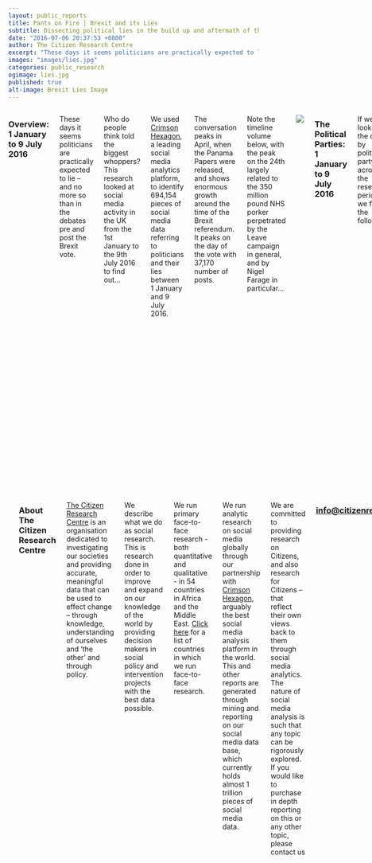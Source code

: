 ```yaml
---
layout: public_reports
title: Pants on Fire | Brexit and its Lies
subtitle: Dissecting political lies in the build up and aftermath of the Brexit vote. 
date: "2016-07-06 20:37:53 +0800"
author: The Citizen Research Centre
excerpt: "These days it seems politicians are practically expected to lie – and no more so than in the debates pre and post the Brexit vote."
images: "images/lies.jpg"
categories: public_research
ogimage: lies.jpg
published: true
alt-image: Brexit Lies Image
---
```

<div class="row">
    <div class='medium-2 large-2 columns'>
        <div class='spacing'></div>
    </div>
<div class='medium-8 large-8 columns'>
<h3>Overview: 1 January to 9 July 2016</h3>
<p>These days it seems politicians are practically expected to lie – and no more so than in the debates pre and post the Brexit vote.</p><p>
Who do people think told the biggest whoppers? This research looked at social media activity in the UK from the 1st January to the 9th July 2016 to find out…</p><p>
We used <a href="http://www.crimsonhexagon.com/">Crimson Hexagon</a>, a leading social media analytics platform, to identify 694,154 pieces of social media data referring to politicians and their lies between 1 January and 9 July 2016.</p><p>
The conversation peaks in April, when the Panama Papers were released, and shows enormous growth around the time of the Brexit referendum. It peaks on the day of the vote with 37,170 number of posts.</p><p>
Note the timeline volume below, with the peak on the 24th largely related to the 350 million pound NHS porker perpetrated by the Leave campaign in general, and by Nigel Farage in particular…</p>
<p style="text-align: center;" ><img src="{{site.url}}/images/blog-images/lies_month.jpg"></p>
<h3>The Political Parties: 1 January to 9 July 2016</h3>
<p>If we look at the data, by political party, across the research period, we find the following.</p><p>
The conservatives handed us a textbook case of what happens when your part is not only divided over an issue but opposing camps campaign fiercely for their respective positions. They garnered 19% of the total conversation over the period. UKIP of course is divisive by its nature, but unified by its goal – they received 8% of conversation.</p><p>
And Labour seems fairly well trusted across the board with only 3% of conversation dedicated to its fabrications.
</p>
<p style="text-align: center;" ><img src="{{site.url}}/images/blog-images/parties.jpg"></p>
<h3>The people behind the numbers: 1 January to 9 July 2016</h3>
<p>So who told the most lies, according to opinion expressed on social media in the UK?</p><p>
We carefully trained a monitor on Crimson Hexagon to find out.</p><p>
Over the total research period (1 January to 9 July 2016), here’s roll call of mistrust. Perhaps it’s just a Prime Ministers lot, but David Cameron was the least trusted politician with 21% of the conversation dedicated to him. The Conservatives (19%) as a whole were far less trusted than Labour (only 3%), with key Leave campaigners Nigel Farage (13%) and Boris Johnson (10%) right up there in the lack of trust stakes. :
</p>
<div id="mostlies"></div>
<h3>The people behind the numbers: 1-22 June vs 23 June-9 July 2016.</h3>
<p>Of course the lying peaked right around the Brexit campaign! So who was most reviled on social media before and after the vote?</p><p>
Interestingly, David Cameron dropped from 21% of the conversation to just 4% after the vote, perhaps due to his honourable resignation.</p><p>
Boris Johnson took a while to step down from his ambitions, and shot up from 8% to 24% after the Brexit vote! This massive rise in bad sentiment was fueled by purported lies he told, and also by his decision to step down from his campaign to lead the Tories. </p><p>
Nigel Farage remained pretty steady at 22% before and after – presumably social media didn’t have very high expectations of him.</p><p>
Michael Gove tripled his score from 3% to 9% in the wake of the Brexit vote.</p><p>
The Conservatives rise from 6 to 10 percent, as the fallout hits the party.  And Labour also rises from less than 1% to 4% as they are also plunged into crisis.
</p>
<div id="beforeafter"></div>
<h3>In Detail: The Political Parties 1-22 June vs 23 June-9 July 2016.</h3>
<p>How did the political parties fare before and after the vote? UKIP (8%) out-porkered the Conservatives  (6%) largely off the back of a very popular tweet comparing Farage’s lies to the Nazis. Labour was lily white at less than 1 % of conversation…</p>
<p style="text-align: center;" ><img src="{{site.url}}/images/blog-images/june_lies.jpg"></p>
<p>After the vote, UKIP slides off the scale (down to 2%) – this is only because the public’s vitriol is redirected at Farage himself rather than at the party.  Conservatives rise to 6% and Labour, wracked by division, rises to 4% of the conversation.</p>
<p style="text-align: center;" ><img src="{{site.url}}/images/blog-images/post_brexi_lies.jpg"></p>
<h3>In Detail: The Politicians</h3>
<p>Individual politicians were identified and blamed in 50% of the total lies and deceit conversation since the beginning of 2016. Of this, David Cameron received 21% of the discussion (almost exclusively prior to the vote) and Nigel Farage followed at 13%.</p>
<p style="text-align: center;" ><img src="{{site.url}}/images/blog-images/politicians.jpg"></p>
<p>In the pre (1 June- 22 June) and Brexit period, we see Cameron (21%) and Farage (22%) neck and neck in the dishonesty stakes, with Boris Johnson still a distant 3rd at 8% of the conversation.</p>
<p style="text-align: center;" ><img src="{{site.url}}/images/blog-images/politicians_june.jpg"></p>
<p>This changes dramatically in the post Brexit period (23 June-9 July), as Cameron drops to 4% - his resignation being well received as an honourable, even honest expression of guilt. Boris Johnson rises to a whopping 24% of conversation and Farage holds onto second at 22%. Gove also climbs from 3 to 9%.</p>
<p style="text-align: center;" ><img src="{{site.url}}/images/blog-images/politicians_postvote.jpg"></p>
<h3>Gender Analysis: 1 January to 9 July 2016</h3>
<p>Crimson Hexagon was able to identify the gender of 64% of the posts analysed.</p><p>
Throughout the conversation, male contributors are more focused on individuals and accountability, and women on a wide variety of topics.</p><p>
In the period 1 June to 22 June 2016, the conversation was overwhelmingly male driven, with men contributing 72% of the conversation.  The male topic wheel is as follows:
</p>
<p style="text-align: center;" ><img src="{{site.url}}/images/blog-images/lies_conversation.jpg"></p>
<p>During the same period, the female topic wheel is as follows:</p>
<p style="text-align: center;" ><img src="{{site.url}}/images/blog-images/lies_conversation2.jpg"></p>
<p>After the vote (23 June-9 July), women, while still underrepresented, rise to 36% of the conversation. The post Brexit male topic wheel is as follows:</p>
<p style="text-align: center;" ><img src="{{site.url}}/images/blog-images/post_brexit_maleconversations.jpg"></p>
<p>The post Brexit female topic wheel is as follows:</p>
<p style="text-align: center;" ><img src="{{site.url}}/images/blog-images/post_brexit_fermaleconversations.jpg"></p>
<h3>Implications</h3>
<p>While lying is a fairly accepted part of the political process, the toxicity of the Brexit campaign was unprecedented in modern UK politics.  In this age of multiple 24 hour news channels and relentless social media comment, dishonesty is reported on and disseminated more than ever before.</p><p>
Brexit exposed the desperation of both sides – though the leave campaign certainly seems guiltier than the stay campaign.  And it is really these lies that have assisted in throwing politics on all fronts into crisis after the vote.  All the major parties are experiencing seismic fault lines, and in the near future the political map is likely to be redrawn.  At least we have the satisfaction of seeing politicians that lied or otherwise slipped up falling on their metaphorical swords!</p><p>
What will the implications at the next general election – barring an early election only due in 2020 -be? Certainly by then social media will be even more widespread and advanced – and social media analysis with it. Politicians would do well to think before they speak, and avoid the double speak and outright dishonesty that has marked the Brexit campaign.
</p>
</div>
<div class='medium-2 large-2 columns'>
    <div class='spacing'></div>
    </div>
</div>
<div class="row">
<div class='medium-2 large-2 columns'>
        <div class='spacing'></div>
    </div>
<div class='medium-8 large-8 columns'>
<div class='spacing'></div>
<h3>About The Citizen Research Centre</h3>
<p><a href="{{site.url}}" target="_blank">The Citizen Research Centre</a> is an organisation dedicated to investigating our societies and providing accurate, meaningful data that can be used to effect change – through knowledge, understanding of ourselves and ‘the other’ and through policy.</p><p>
We describe what we do as social research. This is research done in order to improve and expand on our knowledge of the world by providing decision makers in social policy and intervention projects with the best data possible.</p><p>
We run primary face-to-face research - both quantitative and qualitative - in 54 countries in Africa and the Middle East. <a href="where-we-work.html" target="_blank">Click here</a> for a list of countries in which we run face-to-face research.</p><p>
We run analytic research on social media globally through our partnership with <a href="http://www.crimsonhexagon.com/" target="_blank">Crimson Hexagon</a>, arguably the best social media analysis platform in the world. This and other reports are generated through mining and reporting on our social media data base, which currently holds almost 1 trillion pieces of social media data.</p><p>
We are committed to providing research on Citizens, and also research for Citizens – that reflect their own views back to them through social media analytics.
The nature of social media analysis is such that any topic can be rigorously explored.  If you would like to purchase in depth reporting on this or any other topic, please contact us</p>  <h3 style="text-align: center;"><a href="mailto:info@citizenresearchcentre.org">info@citizenresearchcentre.org</a></h3>
</div>
<div class='medium-2 large-2 columns'>
    <div class='spacing'></div>
    </div>
</div>

<script>
$(function () {
    $('#mostlies').highcharts({
        chart: {
            type: 'bar'
        },
        title: {
            text: '% of Social Media Conversations around who told the most lies'
        },
        xAxis: {
            categories: ['Leave Campaign','Remain Campaign','Boris Johnson', 'Nigel Farage', 'Micahel Gove', 'David Cameron', 'George Osborne', 'Conservatives', 'Labour', 'UKIP', 'Other'],
            title: {
                text: null
            }
        },
        yAxis: {
            min: 0,
            title: {
                text: '% Conversation',
                align: 'high'
            },
            labels: {
                overflow: 'justify'
            }
        },
        tooltip: {
            valueSuffix: ' %'
        },
        plotOptions: {
            bar: {
                dataLabels: {
                    enabled: false
                }
            }
        },
        credits: {
            enabled: false
        },
        series: [{
            name: '% of Conversation',
            data: [3, 4, 10, 13, 4, 21, 2, 19, 3, 8, 12 ]
        }]
    });
});
</script>
<script>
$(function () {
    $('#beforeafter').highcharts({
        chart: {
            type: 'bar'
        },
        title: {
            text: 'Percentage of total mistrust conversations before and after the Brexit Vote'
        },
        xAxis: {
            categories: ['Leave Campaign','Remain Campaign','Boris Johnson', 'Nigel Farage', 'Micahel Gove', 'David Cameron', 'George Osborne', 'Conservatives', 'Labour', 'UKIP', 'Other'],
            title: {
                text: null
            }
        },
        yAxis: {
            min: 0,
            title: {
                text: 'Percent of total mistrust conversation',
                align: 'high'
            },
            labels: {
                overflow: 'justify'
            }
        },
        tooltip: {
            valueSuffix: ' %'
        },
        plotOptions: {
            bar: {
                dataLabels: {
                    enabled: false
                }
            }
        },
        credits: {
            enabled: false
        },
        series: [{
            name: '% Conversation Before Brexit Vote',
            data: [7, 10, 8, 22, 3, 21, 4, 6, 1, 8, 9 ]
        }, {
            name: '% Conversation After Brexit Vote',
            data: [3, 2, 24, 22, 9, 4, 1, 10, 4, 2, 19 ]
        }]
    });
});
</script>
